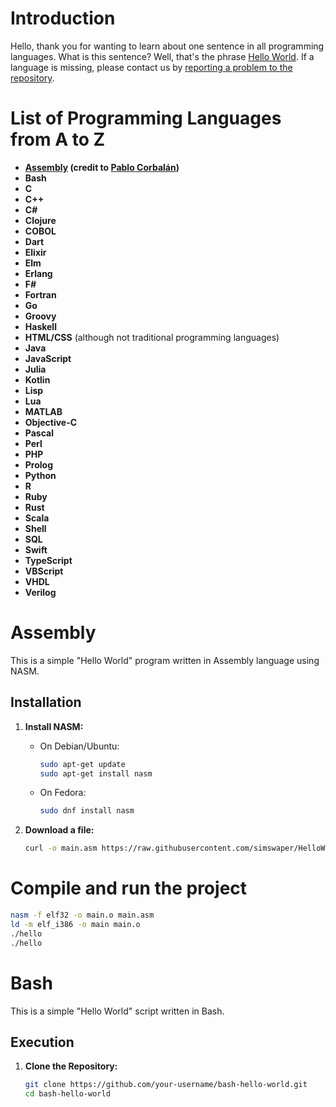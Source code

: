 # Introduction

Hello, thank you for wanting to learn about one sentence in all programming languages. What is this sentence? Well, that's the phrase [Hello World](https://pl.wikipedia.org/wiki/Hello_world). If a language is missing, please contact us by [reporting a problem to the repository](https://github.com/simswaper/HelloWorld/issues).

# List of Programming Languages from A to Z

- **[Assembly](#assembly) (credit to [Pablo Corbalán](https://gist.github.com/pablocorbalann))**
- **Bash**
- **C**
- **C++**
- **C#**
- **Clojure**
- **COBOL**
- **Dart**
- **Elixir**
- **Elm**
- **Erlang**
- **F#**
- **Fortran**
- **Go**
- **Groovy**
- **Haskell**
- **HTML/CSS** (although not traditional programming languages)
- **Java**
- **JavaScript**
- **Julia**
- **Kotlin**
- **Lisp**
- **Lua**
- **MATLAB**
- **Objective-C**
- **Pascal**
- **Perl**
- **PHP**
- **Prolog**
- **Python**
- **R**
- **Ruby**
- **Rust**
- **Scala**
- **Shell**
- **SQL**
- **Swift**
- **TypeScript**
- **VBScript**
- **VHDL**
- **Verilog**

# Assembly
This is a simple "Hello World" program written in Assembly language using NASM.

## Installation

1. **Install NASM:**
   - On Debian/Ubuntu:
     ```bash
     sudo apt-get update
     sudo apt-get install nasm
     ```
   - On Fedora:
     ```bash
     sudo dnf install nasm
     ```

2. **Download a file:**
   ```bash
   curl -o main.asm https://raw.githubusercontent.com/simswaper/HelloWorld/main/Assembly/main.asm
   ```

# Compile and run the project
   ```bash
nasm -f elf32 -o main.o main.asm
ld -m elf_i386 -o main main.o
./hello
./hello
   ```

# Bash
This is a simple "Hello World" script written in Bash.

## Execution

1. **Clone the Repository:**
   ```bash
   git clone https://github.com/your-username/bash-hello-world.git
   cd bash-hello-world
